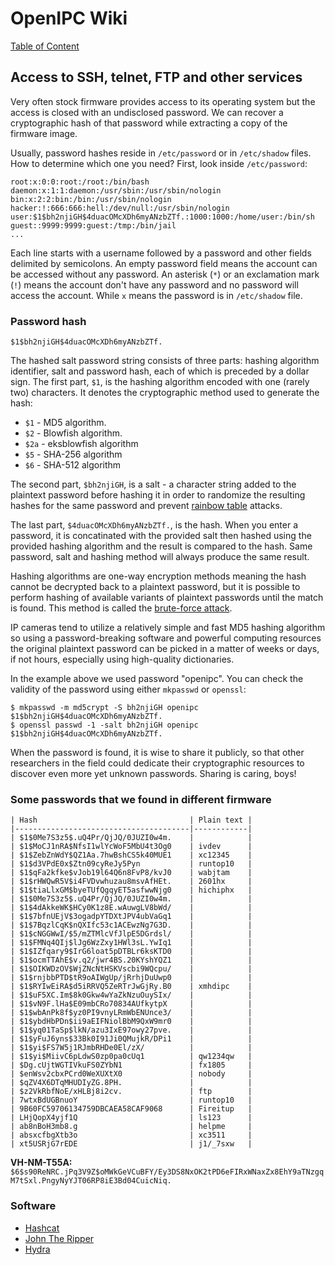 # OpenIPC Wiki
[Table of Content](../README.md)

Access to SSH, telnet, FTP and other services
---------------------------------------------

Very often stock firmware provides access to its operating system but the
access is closed with an undisclosed password. We can recover a cryptographic
hash of that password while extracting a copy of the firmware image.

Usually, password hashes reside in `/etc/password` or in `/etc/shadow` files.
How to determine which one you need? First, look inside `/etc/password`:
```
root:x:0:0:root:/root:/bin/bash
daemon:x:1:1:daemon:/usr/sbin:/usr/sbin/nologin
bin:x:2:2:bin:/bin:/usr/sbin/nologin
hacker:!:666:666:hell:/dev/null:/usr/sbin/nologin
user:$1$bh2njiGH$4duacOMcXDh6myANzbZTf.:1000:1000:/home/user:/bin/sh
guest::9999:9999:guest:/tmp:/bin/jail
...
```
Each line starts with a username followed by a password and other fields delimited 
by semicolons. An empty password field means the account can be accessed without 
any password. An asterisk (`*`) or an exclamation mark (`!`) means the account 
don't have any password and no password will access the account. 
While `x` means the password is in `/etc/shadow` file.

### Password hash

```
$1$bh2njiGH$4duacOMcXDh6myANzbZTf.
```
The hashed salt password string consists of three parts: hashing algorithm
identifier, salt and password hash, each of which is preceded by a dollar sign.
The first part, `$1`, is the hashing algorithm encoded with one (rarely two)
characters. It denotes the cryptographic method used to generate the hash:

- `$1` - MD5 algorithm.
- `$2` - Blowfish algorithm.
- `$2a` - eksblowfish algorithm
- `$5` - SHA-256 algorithm
- `$6` - SHA-512 algorithm

The second part, `$bh2njiGH`, is a salt - a character string added to the
plaintext password before hashing it in order to randomize the resulting hashes
for the same password and prevent [rainbow table][1] attacks.

The last part, `$4duacOMcXDh6myANzbZTf.`, is the hash. When you enter a
password, it is concatinated with the provided salt then hashed using the
provided hashing algorithm and the result is compared to the hash.
Same password, salt and hashing method will always produce the same result.

Hashing algorithms are one-way encryption methods meaning the hash cannot be
decrypted back to a plaintext password, but it is possible to perform hashing
of available variants of plaintext passwords until the match is found.
This method is called the [brute-force attack][2].

IP cameras tend to utilize a relatively simple and fast MD5 hashing algorithm
so using a password-breaking software and powerful computing resources the
original plaintext password can be picked in a matter of weeks or days, if not
hours, especially using high-quality dictionaries.

In the example above we used password "openipc". You can check the validity of
the password using either `mkpasswd` or `openssl`:
```
$ mkpasswd -m md5crypt -S bh2njiGH openipc
$1$bh2njiGH$4duacOMcXDh6myANzbZTf.
$ openssl passwd -1 -salt bh2njiGH openipc
$1$bh2njiGH$4duacOMcXDh6myANzbZTf.
```

When the password is found, it is wise to share it publicly, so that other
researchers in the field could dedicate their cryptographic resources to
discover even more yet unknown passwords. Sharing is caring, boys!

### Some passwords that we found in different firmware
```
| Hash                                  | Plain text |
|---------------------------------------|------------|
| $1$0Me7S3z5$.uQ4Pr/QjJQ/0JUZI0w4m.    |            |
| $1$MoCJ1nRA$NfsI1wlYcWoF5MbU4t3Og0    | ivdev      |
| $1$ZebZnWdY$QZ1Aa.7hwBshCS5k40MUE1    | xc12345    |
| $1$d3VPdE0x$Ztn09cyReJy5Pyn           | runtop10   |
| $1$qFa2kfke$vJob19l64Q6n8FvP8/kvJ0    | wabjtam    |
| $1$rHWQwR5V$i4FVDvwhuzau8msvAfHEt.    | 2601hx     |
| $1$tiaLlxGM$byeTUfQgqyET5asfwwNjg0    | hichiphx   |
| $1$0Me7S3z5$.uQ4Pr/QjJQ/0JUZI0w4m.    |            |
| $1$4dAkkeWK$HCy0K1z8E.wAuwgLV8bWd/    |            |
| $1$7bfnUEjV$3ogadpYTDXtJPV4ubVaGq1    |            |
| $1$7BqzlCqK$nQXIfc53c1ACEwzNg7G3D.    |            |
| $1$cNGGWwI/$5/mZTMlcVfJlpE5DGrdsl/    |            |
| $1$FMNq4QIj$lJg6WzZxy1HWl3sL.YwIq1    |            |
| $1$IZfqary9$IrG6loat5pDTBLr6ksKTD0    |            |
| $1$ocmTTAhE$v.q2/jwr4BS.20KYshYQZ1    |            |
| $1$OIKWDzOV$WjZNcNtHSKVscbi9WQcpu/    |            |
| $1$rnjbbPTD$tR9oAIWgUp/jRrhjDuUwp0    |            |
| $1$RYIwEiRA$d5iRRVQ5ZeRTrJwGjRy.B0    | xmhdipc    |
| $1$uF5XC.Im$8k0Gkw4wYaZkNzuOuySIx/    |            |
| $1$vN9F.lHa$E09mbCRo70834AUfkytpX     |            |
| $1$wbAnPk8f$yz0PI9vnyLRmWbENUnce3/    |            |
| $1$ybdHbPDn$ii9aEIFNiolBbM9QxW9mr0    |            |
| $1$yq01TaSp$lkN/azu3IxE97owy27pve.    |            |
| $1$yFuJ6yns$33Bk0I91Ji0QMujkR/DPi1    |            |
| $1$yi$FS7W5j1RJmbRHDe0El/zX/          |            |
| $1$yi$MiivC6pLdwS0zp0pa0cUq1          | qw1234qw   |
| $Dg.cUjtWGTIVkuFS0ZYbN1               | fx1805     |
| $enWsv2cbxPCrd0WeXUXtX0               | nobody     |
| $qZV4X6DTqMHUDIyZG.8PH.               |            |
| $z2VkRbfNoE/xHLBj8i2cv.               | ftp        |
| 7wtxBdUGBnuoY                         | runtop10   |
| 9B60FC59706134759DBCAEA58CAF9068      | Fireitup   |
| LHjQopX4yjf1Q                         | ls123      |
| ab8nBoH3mb8.g                         | helpme     |
| absxcfbgXtb3o                         | xc3511     |
| xt5USRjG7rEDE                         | j1/_7sxw   |
```

__VH-NM-T55A:__
`$6$s90ReNRC.jPq3V9Z$oMWkGeVCuBFY/Ey3DS8NxOK2tPD6eFIRxWNaxZx8EhY9aTNzgqM7tSxl.PngyNyYJT06RP8iE3Bd04CuicNiq.`

### Software

- [Hashcat](https://hashcat.net/)
- [John The Ripper](https://www.openwall.com/john/)
- [Hydra](https://github.com/vanhauser-thc/thc-hydra)


[1]: https://en.wikipedia.org/wiki/Rainbow_table
[2]: https://en.wikipedia.org/wiki/Brute-force_attack
